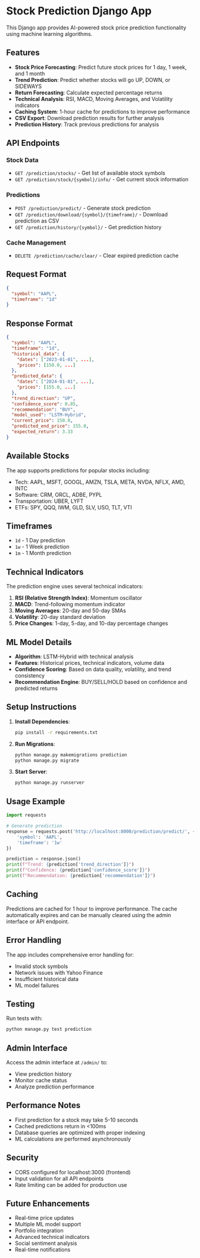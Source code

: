 # Stock Prediction Django App

This Django app provides AI-powered stock price prediction functionality using machine learning algorithms.

## Features

- **Stock Price Forecasting**: Predict future stock prices for 1 day, 1 week, and 1 month
- **Trend Prediction**: Predict whether stocks will go UP, DOWN, or SIDEWAYS
- **Return Forecasting**: Calculate expected percentage returns
- **Technical Analysis**: RSI, MACD, Moving Averages, and Volatility indicators
- **Caching System**: 1-hour cache for predictions to improve performance
- **CSV Export**: Download prediction results for further analysis
- **Prediction History**: Track previous predictions for analysis

## API Endpoints

### Stock Data
- `GET /prediction/stocks/` - Get list of available stock symbols
- `GET /prediction/stock/{symbol}/info/` - Get current stock information

### Predictions
- `POST /prediction/predict/` - Generate stock prediction
- `GET /prediction/download/{symbol}/{timeframe}/` - Download prediction as CSV
- `GET /prediction/history/{symbol}/` - Get prediction history

### Cache Management
- `DELETE /prediction/cache/clear/` - Clear expired prediction cache

## Request Format

```json
{
  "symbol": "AAPL",
  "timeframe": "1d"
}
```

## Response Format

```json
{
  "symbol": "AAPL",
  "timeframe": "1d",
  "historical_data": {
    "dates": ["2023-01-01", ...],
    "prices": [150.0, ...]
  },
  "predicted_data": {
    "dates": ["2024-01-01", ...],
    "prices": [155.0, ...]
  },
  "trend_direction": "UP",
  "confidence_score": 0.85,
  "recommendation": "BUY",
  "model_used": "LSTM-Hybrid",
  "current_price": 150.0,
  "predicted_end_price": 155.0,
  "expected_return": 3.33
}
```

## Available Stocks

The app supports predictions for popular stocks including:
- Tech: AAPL, MSFT, GOOGL, AMZN, TSLA, META, NVDA, NFLX, AMD, INTC
- Software: CRM, ORCL, ADBE, PYPL
- Transportation: UBER, LYFT
- ETFs: SPY, QQQ, IWM, GLD, SLV, USO, TLT, VTI

## Timeframes

- `1d` - 1 Day prediction
- `1w` - 1 Week prediction  
- `1m` - 1 Month prediction

## Technical Indicators

The prediction engine uses several technical indicators:

1. **RSI (Relative Strength Index)**: Momentum oscillator
2. **MACD**: Trend-following momentum indicator
3. **Moving Averages**: 20-day and 50-day SMAs
4. **Volatility**: 20-day standard deviation
5. **Price Changes**: 1-day, 5-day, and 10-day percentage changes

## ML Model Details

- **Algorithm**: LSTM-Hybrid with technical analysis
- **Features**: Historical prices, technical indicators, volume data
- **Confidence Scoring**: Based on data quality, volatility, and trend consistency
- **Recommendation Engine**: BUY/SELL/HOLD based on confidence and predicted returns

## Setup Instructions

1. **Install Dependencies**:
   ```bash
   pip install -r requirements.txt
   ```

2. **Run Migrations**:
   ```bash
   python manage.py makemigrations prediction
   python manage.py migrate
   ```

3. **Start Server**:
   ```bash
   python manage.py runserver
   ```

## Usage Example

```python
import requests

# Generate prediction
response = requests.post('http://localhost:8000/prediction/predict/', {
    'symbol': 'AAPL',
    'timeframe': '1w'
})

prediction = response.json()
print(f"Trend: {prediction['trend_direction']}")
print(f"Confidence: {prediction['confidence_score']}")
print(f"Recommendation: {prediction['recommendation']}")
```

## Caching

Predictions are cached for 1 hour to improve performance. The cache automatically expires and can be manually cleared using the admin interface or API endpoint.

## Error Handling

The app includes comprehensive error handling for:
- Invalid stock symbols
- Network issues with Yahoo Finance
- Insufficient historical data
- ML model failures

## Testing

Run tests with:
```bash
python manage.py test prediction
```

## Admin Interface

Access the admin interface at `/admin/` to:
- View prediction history
- Monitor cache status
- Analyze prediction performance

## Performance Notes

- First prediction for a stock may take 5-10 seconds
- Cached predictions return in <100ms
- Database queries are optimized with proper indexing
- ML calculations are performed asynchronously

## Security

- CORS configured for localhost:3000 (frontend)
- Input validation for all API endpoints
- Rate limiting can be added for production use

## Future Enhancements

- Real-time price updates
- Multiple ML model support
- Portfolio integration
- Advanced technical indicators
- Social sentiment analysis
- Real-time notifications
